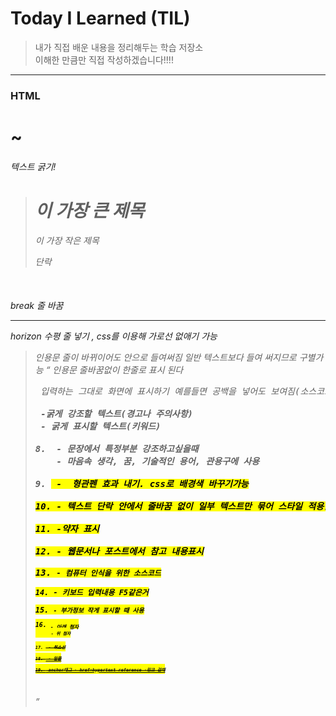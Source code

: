 # Today I Learned (TIL)
>내가 직접 배운 내용을 정리해두는 학습 저장소  
>이해한 만큼만 직접 작성하겠습니다!!!!  
-------------------------------------------------------------------------------------------------------------------

### HTML

   <h1>~<h6> 텍스트 굵기!
   
><h1>이 가장 큰 제목
><h6>이 가장 작은 제목
><p> 단락

<br> break 줄 바꿈
<hr> horizon 수평 줄 넣기 , css를 이용해 가로선 없애기 가능

<blockquote> 인용문 줄이 바뀌이어도 안으로 들여써짐 일반 텍스트보다 들여 써지므로 구별가능
<q> 인용문 줄바꿈없이 한줄로 표시 된다

<pre> 입력하는 그대로 화면에 표시하기 예를들면 공백을 넣어도 보여짐(소스코드 표기할때 좋음)

<strong> -굵게 강조할 텍스트(경고나 주의사항)
<b> - 굵게 표시할 텍스트(키워드)

8. <em> - 문장에서 특정부분 강조하고싶을때
   <i> - 마음속 생각, 꿈, 기술적인 용어, 관용구에 사용 

9. <mark> -  형관펜 효과 내기. css로 배경색 바꾸기가능

10. <span>- 텍스트 단락 안에서 줄바꿈 없이 일부 텍스트만 묶어 스타일 적용할떄 사용

11. <abbr>-약자 표시

12. <cite>- 웹문서나 포스트에서 참고 내용표시

13. <code>- 컴퓨터 인식을 위한 소스코드

14. <kbd>- 키보드 입력내용 F5같은거

15. <small>- 부가정보 작게 표시할 때 사용

16. <sub>- 아래 첨자
     <sup>- 위 첨자

17. <s> - 취소선

18. <u> - 밑줄

19. <a> anchor태그 - href=hypertext reference -링크 걸때
